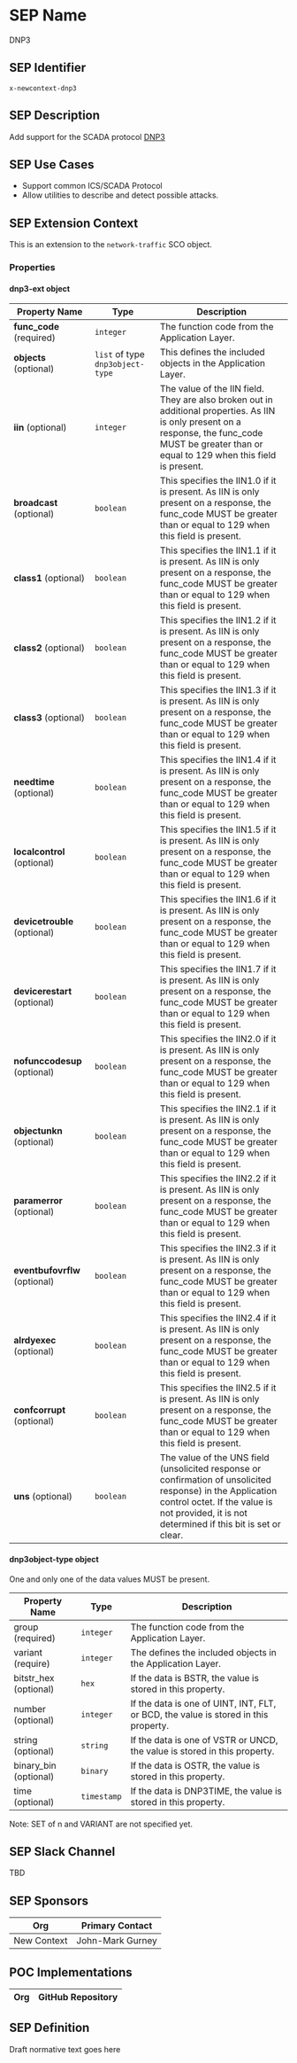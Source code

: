 # SEP Name
DNP3

## SEP Identifier
`x-newcontext-dnp3`

## SEP Description
Add support for the SCADA protocol [DNP3](https://en.wikipedia.org/wiki/DNP3)

## SEP Use Cases
* Support common ICS/SCADA Protocol
* Allow utilities to describe and detect possible attacks.

## SEP Extension Context

This is an extension to the `network-traffic` SCO object.

### Properties


#### dnp3-ext object

| Property Name | Type | Description |
| ------------- | ---- | ----------- |
| **func_code** (required) | `integer` | The function code from the Application Layer. |
| **objects** (optional) | `list` of type `dnp3object-type` | This defines the included objects in the Application Layer. |
| **iin** (optional) | `integer` | The value of the IIN field.  They are also broken out in additional properties.  As IIN is only present on a response, the func_code MUST be greater than or equal to 129 when this field is present. |
| **broadcast** (optional) | `boolean` | This specifies the IIN1.0 if it is present.  As IIN is only present on a response, the func_code MUST be greater than or equal to 129 when this field is present. |
| **class1** (optional) | `boolean` | This specifies the IIN1.1 if it is present.  As IIN is only present on a response, the func_code MUST be greater than or equal to 129 when this field is present. |
| **class2** (optional) | `boolean` | This specifies the IIN1.2 if it is present.  As IIN is only present on a response, the func_code MUST be greater than or equal to 129 when this field is present. |
| **class3** (optional) | `boolean` | This specifies the IIN1.3 if it is present.  As IIN is only present on a response, the func_code MUST be greater than or equal to 129 when this field is present. |
| **needtime** (optional) | `boolean` | This specifies the IIN1.4 if it is present.  As IIN is only present on a response, the func_code MUST be greater than or equal to 129 when this field is present. |
| **localcontrol** (optional) | `boolean` | This specifies the IIN1.5 if it is present.  As IIN is only present on a response, the func_code MUST be greater than or equal to 129 when this field is present. |
| **devicetrouble** (optional) | `boolean` | This specifies the IIN1.6 if it is present.  As IIN is only present on a response, the func_code MUST be greater than or equal to 129 when this field is present. |
| **devicerestart** (optional) | `boolean` | This specifies the IIN1.7 if it is present.  As IIN is only present on a response, the func_code MUST be greater than or equal to 129 when this field is present. |
| **nofunccodesup** (optional) | `boolean` | This specifies the IIN2.0 if it is present.  As IIN is only present on a response, the func_code MUST be greater than or equal to 129 when this field is present. |
| **objectunkn** (optional) | `boolean` | This specifies the IIN2.1 if it is present.  As IIN is only present on a response, the func_code MUST be greater than or equal to 129 when this field is present. |
| **paramerror** (optional) | `boolean` | This specifies the IIN2.2 if it is present.  As IIN is only present on a response, the func_code MUST be greater than or equal to 129 when this field is present. |
| **eventbufovrflw** (optional) | `boolean` | This specifies the IIN2.3 if it is present.  As IIN is only present on a response, the func_code MUST be greater than or equal to 129 when this field is present. |
| **alrdyexec** (optional) | `boolean` | This specifies the IIN2.4 if it is present.  As IIN is only present on a response, the func_code MUST be greater than or equal to 129 when this field is present. |
| **confcorrupt** (optional) | `boolean` | This specifies the IIN2.5 if it is present.  As IIN is only present on a response, the func_code MUST be greater than or equal to 129 when this field is present. |
| **uns** (optional) | `boolean` | The value of the UNS field (unsolicited response or confirmation of unsolicited response) in the Application control octet.  If the value is not provided, it is not determined if this bit is set or clear. |

#### dnp3object-type object

One and only one of the data values MUST be present.

| Property Name | Type | Description |
| ------------- | ---- | ----------- |
| group (required) | `integer` | The function code from the Application Layer. |
| variant (require) | `integer` | The defines the included objects in the Application Layer. |
| bitstr_hex (optional) | `hex` | If the data is BSTR, the value is stored in this property. |
| number (optional) | `integer` | If the data is one of UINT, INT, FLT, or BCD, the value is stored in this property. |
| string (optional) | `string` | If the data is one of VSTR or UNCD, the value is stored in this property. |
| binary_bin (optional) | `binary` | If the data is OSTR, the value is stored in this property. |
| time (optional) | `timestamp` | If the data is DNP3TIME, the value is stored in this property. |

Note: SET of n and VARIANT are not specified yet.

## SEP Slack Channel
TBD

## SEP Sponsors
Org | Primary Contact
--- | ---------------
New Context | John-Mark Gurney

## POC Implementations
Org | GitHub Repository
--- | -----------------

## SEP Definition
Draft normative text goes here
